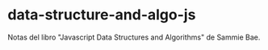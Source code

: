 # data-structure-and-algo-js
Notas del libro "Javascript Data Structures and Algorithms" de Sammie Bae.